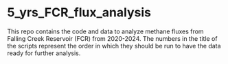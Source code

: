 # 5_yrs_FCR_flux_analysis
This repo contains the code and data to analyze methane fluxes from Falling Creek Reservoir (FCR) from 2020-2024.
The numbers in the title of the scripts represent the order in which they should be run to have the data ready for further analysis.  
